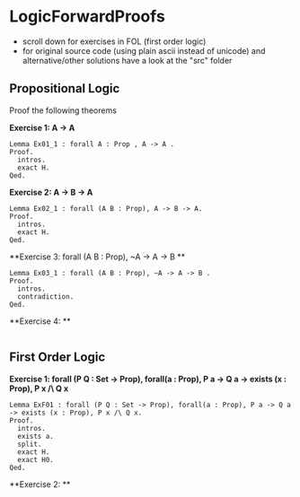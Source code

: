 # LogicForwardProofs

- scroll down for exercises in FOL (first order logic)  
- for original source code (using plain ascii instead of unicode) and alternative/other solutions have a look at the "src" folder  

## Propositional Logic

Proof the following theorems

**Exercise 1: A -> A**
```Coq
Lemma Ex01_1 : forall A : Prop , A -> A .
Proof.
  intros.
  exact H.
Qed.
```

**Exercise 2: A -> B -> A**

```coq
Lemma Ex02_1 : forall (A B : Prop), A -> B -> A.
Proof. 
  intros.
  exact H.
Qed.
```


**Exercise 3: forall (A B : Prop), ~A -> A -> B **

```coq
Lemma Ex03_1 : forall (A B : Prop), ~A -> A -> B .
Proof.
  intros.
  contradiction.
Qed.
```

**Exercise 4: **
```coq

```

## First Order Logic

**Exercise 1: forall (P Q : Set -> Prop), forall(a : Prop), P a -> Q a -> exists (x : Prop), P x /\ Q x**

```coq
Lemma ExF01 : forall (P Q : Set -> Prop), forall(a : Prop), P a -> Q a -> exists (x : Prop), P x /\ Q x.
Proof.
  intros.
  exists a.
  split.
  exact H.
  exact H0.
Qed.

```

**Exercise 2:  **
```coq

```